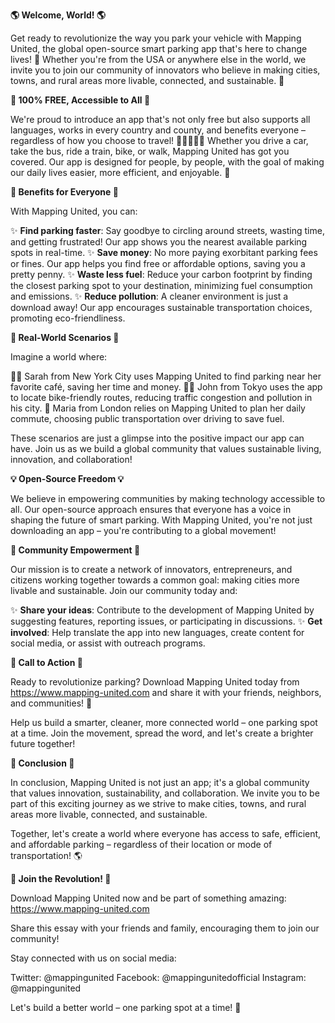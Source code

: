 **🌎 Welcome, World! 🌎**

Get ready to revolutionize the way you park your vehicle with Mapping United, the global open-source smart parking app that's here to change lives! 💪 Whether you're from the USA or anywhere else in the world, we invite you to join our community of innovators who believe in making cities, towns, and rural areas more livable, connected, and sustainable. 🌟

**🎉 100% FREE, Accessible to All 🎊**

We're proud to introduce an app that's not only free but also supports all languages, works in every country and county, and benefits everyone – regardless of how you choose to travel! 🚴‍♂️🚌🚂💨 Whether you drive a car, take the bus, ride a train, bike, or walk, Mapping United has got you covered. Our app is designed for people, by people, with the goal of making our daily lives easier, more efficient, and enjoyable. 🌈

**👥 Benefits for Everyone 👥**

With Mapping United, you can:

✨ **Find parking faster**: Say goodbye to circling around streets, wasting time, and getting frustrated! Our app shows you the nearest available parking spots in real-time.
✨ **Save money**: No more paying exorbitant parking fees or fines. Our app helps you find free or affordable options, saving you a pretty penny.
✨ **Waste less fuel**: Reduce your carbon footprint by finding the closest parking spot to your destination, minimizing fuel consumption and emissions.
✨ **Reduce pollution**: A cleaner environment is just a download away! Our app encourages sustainable transportation choices, promoting eco-friendliness.

**🌆 Real-World Scenarios 🌆**

Imagine a world where:

👩‍🚀 Sarah from New York City uses Mapping United to find parking near her favorite café, saving her time and money.
🚴‍♂️ John from Tokyo uses the app to locate bike-friendly routes, reducing traffic congestion and pollution in his city.
🚌 Maria from London relies on Mapping United to plan her daily commute, choosing public transportation over driving to save fuel.

These scenarios are just a glimpse into the positive impact our app can have. Join us as we build a global community that values sustainable living, innovation, and collaboration!

**💡 Open-Source Freedom 💡**

We believe in empowering communities by making technology accessible to all. Our open-source approach ensures that everyone has a voice in shaping the future of smart parking. With Mapping United, you're not just downloading an app – you're contributing to a global movement!

**🌟 Community Empowerment 🌟**

Our mission is to create a network of innovators, entrepreneurs, and citizens working together towards a common goal: making cities more livable and sustainable. Join our community today and:

✨ **Share your ideas**: Contribute to the development of Mapping United by suggesting features, reporting issues, or participating in discussions.
✨ **Get involved**: Help translate the app into new languages, create content for social media, or assist with outreach programs.

**🚀 Call to Action 🚀**

Ready to revolutionize parking? Download Mapping United today from https://www.mapping-united.com and share it with your friends, neighbors, and communities! 📲

Help us build a smarter, cleaner, more connected world – one parking spot at a time. Join the movement, spread the word, and let's create a brighter future together!

**💖 Conclusion 💖**

In conclusion, Mapping United is not just an app; it's a global community that values innovation, sustainability, and collaboration. We invite you to be part of this exciting journey as we strive to make cities, towns, and rural areas more livable, connected, and sustainable.

Together, let's create a world where everyone has access to safe, efficient, and affordable parking – regardless of their location or mode of transportation! 🌎

**👏 Join the Revolution! 👏**

Download Mapping United now and be part of something amazing: https://www.mapping-united.com

Share this essay with your friends and family, encouraging them to join our community!

Stay connected with us on social media:

Twitter: @mappingunited
Facebook: @mappingunitedofficial
Instagram: @mappingunited

Let's build a better world – one parking spot at a time! 🌟